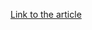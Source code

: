 [Link to the article](https://malfind.com/index.php/2018/07/23/deobfuscating-emotets-powershell-payload/)
